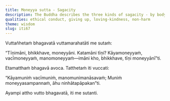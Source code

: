 ```yaml
---
title: Moneyya sutta - Sagacity
description: The Buddha describes the three kinds of sagacity - by body, speech and mind.
qualities: ethical conduct, giving up, loving-kindness, non-harm
theme: wisdom
slug: iti67
---
```


Vuttañhetaṁ bhagavatā vuttamarahatāti me sutaṁ:

“Tīṇimāni, bhikkhave, moneyyāni. Katamāni tīṇi? Kāyamoneyyaṁ, vacīmoneyyaṁ, manomoneyyaṁ—imāni kho, bhikkhave, tīṇi moneyyānī”ti.

Etamatthaṁ bhagavā avoca. Tatthetaṁ iti vuccati:

“Kāyamuniṁ vacīmuniṁ,
manomunimanāsavaṁ;
Muniṁ moneyyasampannaṁ,
āhu ninhātapāpakan”ti.

Ayampi attho vutto bhagavatā, iti me sutanti.
